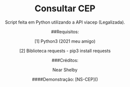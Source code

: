 <center>
  <h1>Consultar CEP</h1>
  <p>Script feita em Python utilizando a API viacep (Legalizada).</p>
  ##Requisitos:
  <p>[1] Python3 (2021 meu amigo)</p>
  <p>[2] Biblioteca requests - pip3 install requests</p>
  ###Créditos:
  <p>Near Shelby</p>
  ####Demonstração:
  [NS-CEP]()
</center>
